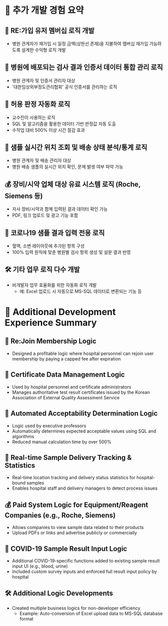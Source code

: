 # 💼 추가 개발 경험 요약

## 🔁 RE:가입 유저 멤버십 로직 개발
- 병원 관계자가 재가입 시 일정 금액(상한선 존재)을 지불하여 멤버십 재가입 가능하도록 설계한 수익형 로직 개발

## 📜 병원에 배포되는 검사 결과 인증서 데이터 통합 관리 로직
- 병원 관계자 및 인증서 관리자 대상
- '대한임상외부정도관리협회' 공식 인증서를 관리하는 로직

## 🤖 허용 판정 자동화 로직
- 교수진이 사용하는 로직
- SQL 및 알고리즘을 활용한 데이터 기반 판정값 자동 도출
- 수작업 대비 500% 이상 시간 절감 효과

## 🚚 샘플 실시간 위치 조회 및 배송 상태 분석/통계 로직
- 병원 관계자 및 배송 관리자 대상
- 병원 배송 샘플의 실시간 위치 확인, 문제 발생 여부 파악 가능

## 💰 장비/시약 업체 대상 유료 시스템 로직 (Roche, Siemens 등)
- 자사 장비/시약과 함께 입력된 결과 데이터 확인 가능
- PDF, 링크 업로드 및 광고 기능 포함

## 🦠 코로나19 샘플 결과 입력 전용 로직
- 혈액, 소변 레이아웃에 추가된 항목 구성
- 100% 입력 원칙에 맞춘 병원별 검사 항목 생성 및 설문 결과 반영

## 🛠️ 기타 업무 로직 다수 개발
- 비개발자 업무 효율화를 위한 자동화 로직 개발
  - 예: Excel 업로드 시 자동으로 MS-SQL 데이터로 변환되는 기능 등

# 💼 Additional Development Experience Summary

## 🔁 Re:Join Membership Logic
- Designed a profitable logic where hospital personnel can rejoin user membership by paying a capped fee after expiration

## 📜 Certificate Data Management Logic
- Used by hospital personnel and certificate administrators
- Manages authoritative test result certificates issued by the Korean Association of External Quality Assessment Service

## 🤖 Automated Acceptability Determination Logic
- Logic used by executive professors
- Automatically determines expected acceptable values using SQL and algorithms
- Reduced manual calculation time by over 500%

## 🚚 Real-time Sample Delivery Tracking & Statistics
- Real-time location tracking and delivery status statistics for hospital-bound samples
- Enables hospital staff and delivery managers to detect process issues

## 💰 Paid System Logic for Equipment/Reagent Companies (e.g., Roche, Siemens)
- Allows companies to view sample data related to their products
- Upload PDFs or links and advertise publicly or commercially

## 🦠 COVID-19 Sample Result Input Logic
- Additional COVID-19-specific functions added to existing sample result input UI (e.g., blood, urine)
- Included custom survey inputs and enforced full result input policy by hospital

## 🛠️ Additional Logic Developments
- Created multiple business logics for non-developer efficiency
  - Example: Auto-conversion of Excel upload data to MS-SQL database format

